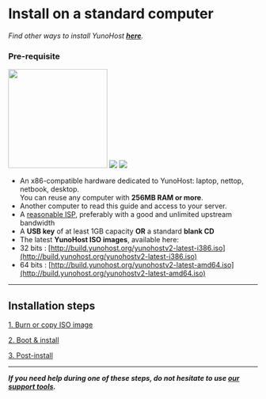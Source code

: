 # Install on a standard computer

*Find other ways to install YunoHost **[here](/install)**.*

### Pre-requisite

<img src="https://yunohost.org/images/laptop.png" width=200>
<img src="https://yunohost.org/images/desktop.jpg">
<img src="https://yunohost.org/images/nettop.jpg">

* An x86-compatible hardware dedicated to YunoHost: laptop, nettop, netbook, desktop.    
You can reuse any computer with **256MB RAM or more**.
* Another computer to read this guide and access to your server.
* A [reasonable ISP](/isp), preferably with a good and unlimited upstream bandwidth
* A **USB key** of at least 1GB capacity **OR** a standard **blank CD**
* The latest **YunoHost ISO images**, available here:
 * 32 bits : [http://build.yunohost.org/yunohostv2-latest-i386.iso](http://build.yunohost.org/yunohostv2-latest-i386.iso)
 * 64 bits : [http://build.yunohost.org/yunohostv2-latest-amd64.iso](http://build.yunohost.org/yunohostv2-latest-amd64.iso)


---

## Installation steps

<a class="btn btn-lg btn-default" href="/burn_or_copy_iso">1. Burn or copy ISO image</a>

<a class="btn btn-lg btn-default" href="/boot_and_graphical_install">2. Boot & install</a>

<a class="btn btn-lg btn-default" href="/postinstall">3. Post-install</a>

---

***If you need help during one of these steps, do not hesitate to use [our support tools](/support).***

